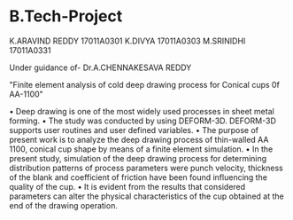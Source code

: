 # B.Tech-Project
K.ARAVIND REDDY      17011A0301
K.DIVYA              17011A0303 
M.SRINIDHI           17011A0331

Under guidance of- Dr.A.CHENNAKESAVA REDDY


"Finite element analysis of cold deep drawing process for Conical cups 0f AA-1100"

• Deep drawing is one of the most widely used processes in sheet metal forming.
• The study was conducted by using DEFORM-3D. DEFORM-3D supports user routines and user defined variables.
• The purpose of present work is to analyze the deep drawing process of thin-walled AA 1100, conical cup shape by means of a finite element simulation.
• In the present study, simulation of the deep drawing process for determining distribution patterns of process parameters were punch velocity, thickness of the blank and coefficient of friction have been found influencing the quality of the cup.
• It is evident from the results that considered parameters can alter the physical characteristics of the cup obtained at the end of the drawing operation.
